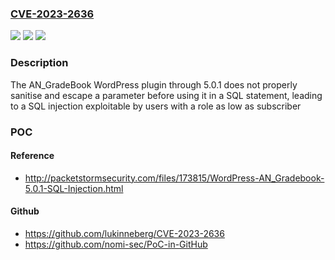 ### [CVE-2023-2636](https://cve.mitre.org/cgi-bin/cvename.cgi?name=CVE-2023-2636)
![](https://img.shields.io/static/v1?label=Product&message=AN_GradeBook&color=blue)
![](https://img.shields.io/static/v1?label=Version&message=n%2Fa&color=blue)
![](https://img.shields.io/static/v1?label=Vulnerability&message=CWE-89%20SQL%20Injection&color=brighgreen)

### Description

The AN_GradeBook WordPress plugin through 5.0.1 does not properly sanitise and escape a parameter before using it in a SQL statement, leading to a SQL injection exploitable by users with a role as low as subscriber

### POC

#### Reference
- http://packetstormsecurity.com/files/173815/WordPress-AN_Gradebook-5.0.1-SQL-Injection.html

#### Github
- https://github.com/lukinneberg/CVE-2023-2636
- https://github.com/nomi-sec/PoC-in-GitHub

